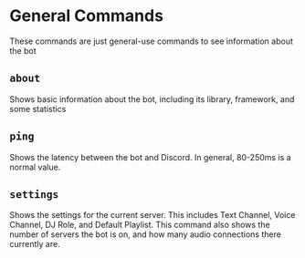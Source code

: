 # General Commands
These commands are just general-use commands to see information about the bot

## `about`
Shows basic information about the bot, including its library, framework, and some statistics

## `ping`
Shows the latency between the bot and Discord. In general, 80-250ms is a normal value.

## `settings`
Shows the settings for the current server. This includes Text Channel, Voice Channel, DJ Role, and Default Playlist. This command also shows the number of servers the bot is on, and how many audio connections there currently are.
